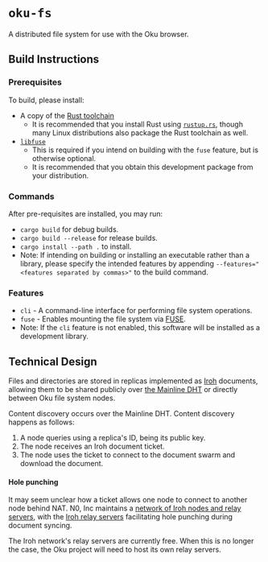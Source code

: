 # `oku-fs`

A distributed file system for use with the Oku browser.

## Build Instructions

### Prerequisites

To build, please install:
* A copy of the [Rust toolchain](https://www.rust-lang.org/tools/install)
    * It is recommended that you install Rust using [`rustup.rs`](https://rustup.rs/), though many Linux distributions also package the Rust toolchain as well.
* [`libfuse`](https://github.com/libfuse/libfuse/)
    * This is required if you intend on building with the `fuse` feature, but is otherwise optional.
    * It is recommended that you obtain this development package from your distribution.

### Commands

After pre-requisites are installed, you may run:
* `cargo build` for debug builds.
* `cargo build --release` for release builds.
* `cargo install --path .` to install.
* Note: If intending on building or installing an executable rather than a library, please specify the intended features by appending `--features="<features separated by commas>"` to the build command.

### Features
* `cli` - A command-line interface for performing file system operations.
* `fuse` - Enables mounting the file system via [FUSE](https://en.wikipedia.org/wiki/Filesystem_in_Userspace).
* Note: If the `cli` feature is not enabled, this software will be installed as a development library.

## Technical Design

Files and directories are stored in replicas implemented as [Iroh](https://www.iroh.computer) documents, allowing them to be shared publicly over [the Mainline DHT](https://en.wikipedia.org/wiki/Mainline_DHT) or directly between Oku file system nodes.

Content discovery occurs over the Mainline DHT. Content discovery happens as follows:
1. A node queries using a replica's ID, being its public key.
2. The node receives an Iroh document ticket.
3. The node uses the ticket to connect to the document swarm and download the document.

#### Hole punching

It may seem unclear how a ticket allows one node to connect to another node behind NAT.
N0, Inc maintains a [network of Iroh nodes and relay servers](https://iroh.network/), with the [Iroh relay servers](https://docs.rs/iroh-net/latest/iroh_net/relay/server/struct.Server.html) facilitating hole punching during document syncing.

The Iroh network's relay servers are currently free. When this is no longer the case, the Oku project will need to host its own relay servers.